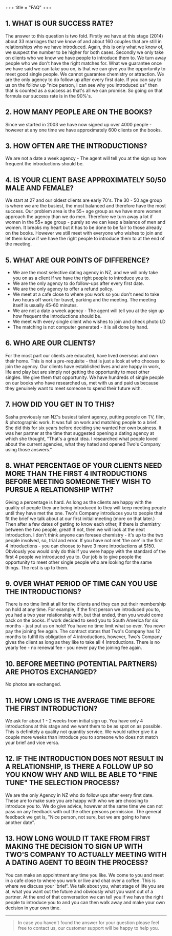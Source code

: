 +++
title = "FAQ"
+++

## 1.  WHAT IS OUR SUCCESS RATE?

The answer to this question is two fold. Firstly we have at this stage (2014) about 33 marriages that we know of and about 160 couples that are still in relationships who we have introduced. Again, this is only what we know of, we suspect the number to be higher for both cases. Secondly we only take on clients who we know we have people to introduce them to. We turn away people who we don't have the right matches for. What we guarantee once we have said we can take you on, is that we can give you the opportunity to meet good single people. We cannot guarantee chemistry or attraction. We are the only agency to do follow up after every first date. If you can say to us on the follow up "nice person, I can see why you introduced us" then that is counted as a success as that's all we can promise. So going on that formula our success rate is in the 90%'s. 

## 2. HOW MANY PEOPLE ARE ON THE BOOKS?

Since we started in 2003 we have now signed up over 4000 people - however at any one time we have approximately 600 clients on the books.

## 3. HOW OFTEN ARE THE INTRODUCTIONS?

We are not a date a week agency - The agent will tell you at the sign up how frequent the introductions should be. 

## 4. IS YOUR CLIENT BASE APPROXIMATELY 50/50 MALE AND FEMALE?

We start at 27 and our oldest clients are early 70's. The 30 - 50 age group is where we are the busiest, the most balanced and therefore have the most success. Our problem area is the 55+ age group as we have more women approach the agency than we do men. Therefore we turn away a lot if women in the 55+ age group - purely so we can keep a balance of men and women. It breaks my heart but it has to be done to be fair to those already on the books. However we still meet with everyone who wishes to join and let them know if we have the right people to introduce them to at the end of the meeting. 

## 5. WHAT ARE OUR POINTS OF DIFFERENCE?

* We are the most selective dating agency in NZ, and we will only take you on as a client if we have the right people to introduce you to. 
* We are the only agency to do follow-ups after every first date. 
* We are the only agency to offer a refund policy. 
* We meet at a cafe close to where you work so you don't need to take two hours off work for travel, parking and the meeting. The meeting itself is usually 45-60 minutes. 
* We are not a date a week agency - The agent will tell you at the sign up how frequent the introductions should be. 
* We meet with every single client who wishes to join and check photo I.D 
* The matching is not computer generated - it is all done by hand.

## 6. WHO ARE OUR CLIENTS?

For the most part our clients are educated, have lived overseas and own their home. This is not a pre-requisite - that is just a look at who chooses to join the agency. Our clients have established lives and are happy in work, life and play but are simply not getting the opportunity to meet other singles. We give them that opportunity. We have hundreds of single people on our books who have researched us, met with us and paid us because they genuinely want to meet someone to spend their future with. 

## 7. HOW DID YOU GET IN TO THIS?

Sasha previously ran NZ's busiest talent agency, putting people on TV, film, & photographic work. It was full on work and matching people to a brief. She did this for six years before deciding she wanted her own business. It was her partner at the time that suggested opening a dating agency at which she thought, "That's a great idea. I researched what people loved about the current agencies, what they hated and opened Two's Company using those answers." 

## 8. WHAT PERCENTAGE OF YOUR CLIENTS NEED MORE THAN THE FIRST 4 INTRODUCTIONS BEFORE MEETING SOMEONE THEY WISH TO PURSUE A RELATIONSHIP WITH?

Giving a percentage is hard. As long as the clients are happy with the quality of people they are being introduced to they will keep meeting people until they have met the one. Two's Company introduces you to people that fit the brief we talk about at our first initial meeting (more on that later.) Then after a few dates of getting to know each other, if there is chemistry between the two people, great! If not, then we will look at the next introduction. I don't think anyone can foresee chemistry - it's up to the two people involved, so, trial and error. If you have not met 'the one' in the first 4 introductions - you can choose to have 3 more introductions at $150. Obviously you would only do this if you were happy with the standard of the first 4 people we introduced you to. Our job is to give people the opportunity to meet other single people who are looking for the same things. The rest is up to them. 

## 9. OVER WHAT PERIOD OF TIME CAN YOU USE THE INTRODUCTIONS?

There is no time limit at all for the clients and they can put their membership on hold at any time. For example, if the first person we introduced you to, you had a two year relationship with, but that ended, then you would come back on the books. If work decided to send you to South America for six months - just put us on hold! You have no time limit what so ever. You never pay the joining fee again. The contract states that Two's Company has 12 months to fulfill its obligation of 4 introductions, however, Two's Company gives the client as long as they like to take all 4 Introductions. There is no yearly fee - no renewal fee - you never pay the joining fee again. 

## 10. BEFORE MEETING (POTENTIAL PARTNERS) ARE PHOTOS EXCHANGED?

No photos are exchanged. 

## 11. HOW LONG IS THE AVERAGE TIME BEFORE THE FIRST INTRODUCTION?

We ask for about 1 - 2 weeks from initial sign up. You have only 4 introductions at this stage and we want them to be as spot on as possible. This is definitely a quality not quantity service. We would rather give it a couple more weeks than introduce you to someone who does not match your brief and vice versa. 

## 12. IF THE INTRODUCTION DOES NOT RESULT IN A RELATIONSHIP, IS THERE A FOLLOW UP SO YOU KNOW WHY AND WILL BE ABLE TO "FINE TUNE" THE SELECTION PROCESS?

We are the only Agency in NZ who do follow ups after every first date. These are to make sure you are happy with who we are choosing to introduce you to. We do give advice, however at the same time we can not pass on any feedback with out the other persons permission. The general feedback we get is, "Nice person, not sure, but we are going to have another date". 

## 13. HOW LONG WOULD IT TAKE FROM FIRST MAKING THE DECISION TO SIGN UP WITH TWO'S COMPANY TO ACTUALLY MEETING WITH A DATING AGENT TO BEGIN THE PROCESS?

You can make an appointment any time you like. We come to you and meet in a cafe close to where you work or live and chat over a coffee. This is where we discuss your 'brief'. We talk about you, what stage of life you are at, what you want out the future and obviously what you want out of a partner. At the end of that conversation we can tell you if we have the right people to introduce you to and you can then walk away and make your own decision in your own time.

---

> In case you haven't found the answer for your question please feel free to contact us, our customer support will be happy to help you.

